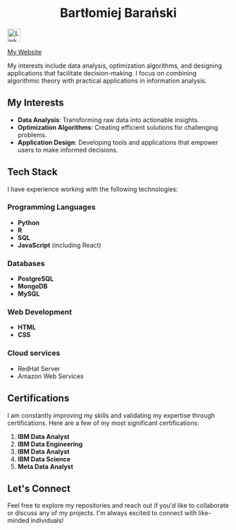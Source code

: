 <h1 style='text-align:center;'>Bartłomiej Barański</h1>

<p>
    <a href="https://www.linkedin.com/in/bartlomiej-baranski-bartbaranski" target="_blank">
        <img src="https://cdn-icons-png.flaticon.com/512/174/174857.png" alt="LinkedIn" width="30" height="30">
    </a>
    <a href="https://bartbaranski.com"><p>My Website</p></a>
</p>

<p>My interests include data analysis, optimization algorithms, and designing applications that facilitate decision-making. I focus on combining algorithmic theory with practical applications in information analysis.</p>

<h2>My Interests</h2>
<ul>
    <li><strong>Data Analysis</strong>: Transforming raw data into actionable insights.</li>
    <li><strong>Optimization Algorithms</strong>: Creating efficient solutions for challenging problems.</li>
    <li><strong>Application Design</strong>: Developing tools and applications that empower users to make informed decisions.</li>
</ul>

<h2>Tech Stack</h2>
<p>I have experience working with the following technologies:</p>

<h3>Programming Languages</h3>
<ul>
    <li><strong>Python</strong></li>
    <li><strong>R</strong></li>
    <li><strong>SQL</strong></li>
    <li><strong>JavaScript</strong> (including React)</li>
</ul>

<h3>Databases</h3>
<ul>
    <li><strong>PostgreSQL</strong></li>
    <li><strong>MongoDB</strong></li>
    <li><strong>MySQL</strong></li>
</ul>

<h3>Web Development</h3>
<ul>
    <li><strong>HTML</strong></li>
    <li><strong>CSS</strong></li>
</ul>

<h3>Cloud services</h3>
<ul>
    <li>RedHat Server</li>
    <li>Amazon Web Services</li>
</ul>

<h2>Certifications</h2>
<p>I am constantly improving my skills and validating my expertise through certifications. Here are a few of my most significant certifications:</p>
<ol>
    <li><strong>IBM Data Analyst</strong></li>
    <li><strong>IBM Data Engineering</strong></li>
    <li><strong>IBM Data Analyst</strong></li>
    <li><strong>IBM Data Science</strong></li>
    <li><strong>Meta Data Analyst</strong></li>
</ol>

<h2>Let's Connect</h2>
<p>Feel free to explore my repositories and reach out if you'd like to collaborate or discuss any of my projects. I'm always excited to connect with like-minded individuals!</p>


